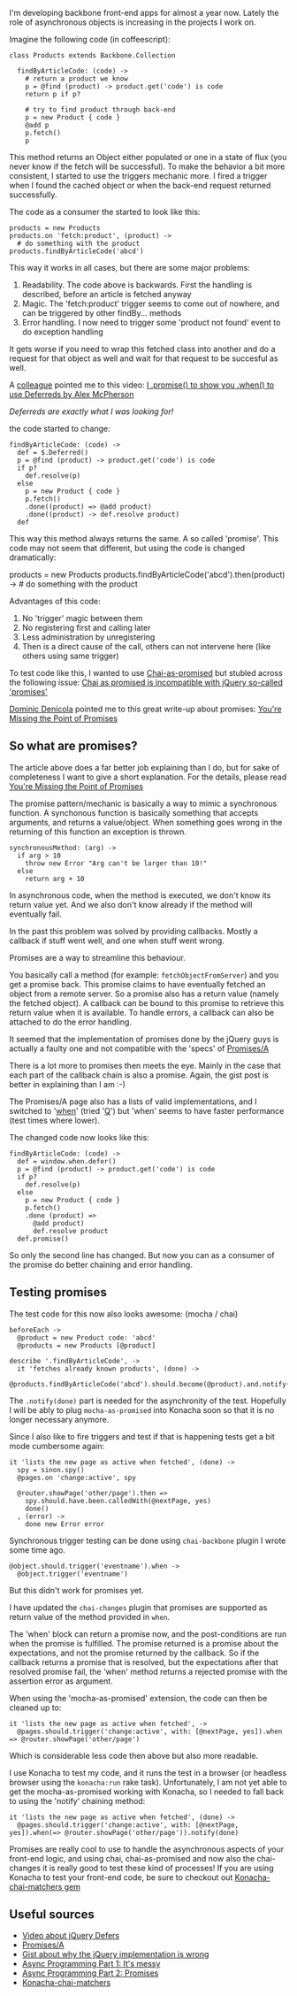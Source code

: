 I'm developing backbone front-end apps for almost a year now. Lately the role of asynchronous objects is increasing in the projects I work on.

Imagine the following code (in coffeescript):

    class Products extends Backbone.Collection

      findByArticleCode: (code) ->
        # return a product we know
        p = @find (product) -> product.get('code') is code
        return p if p?

        # try to find product through back-end
        p = new Product { code }
        @add p
        p.fetch()
        p

This method returns an Object either populated or one in a state of flux (you never know if the fetch will be successful). To make the behavior a bit more consistent, I started to use the triggers mechanic more. I fired a trigger when I found the cached object or when the back-end request returned successfully.

The code as a consumer the started to look like this:

    products = new Products
    products.on 'fetch:product', (product) ->
      # do something with the product
    products.findByArticleCode('abcd')

This way it works in all cases, but there are some major problems:

  1. Readability. The code above is backwards. First the handling is described, before an article is fetched anyway
  2. Magic. The 'fetch:product' trigger seems to come out of nowhere, and can be triggered by other findBy... methods
  3. Error handling. I now need to trigger some 'product not found' event to do exception handling

It gets worse if you need to wrap this fetched class into another and do a request for that object as well and wait for that request to be succesful as well.

A [colleague](https://github.com/bazzel) pointed me to this video: [I .promise() to show you .when() to use Deferreds by Alex McPherson][jquery-video]

*Deferreds are exactly what I was looking for!*

the code started to change:

    findByArticleCode: (code) ->
      def = $.Deferred()
      p = @find (product) -> product.get('code') is code
      if p?
        def.resolve(p)
      else
        p = new Product { code }
        p.fetch()
        .done((product) => @add product)
        .done((product) -> def.resolve product)
      def

This way this method always returns the same. A so called 'promise'.
This code may not seem that different, but using the code is changed
dramatically:

  products = new Products
  products.findByArticleCode('abcd').then(product) ->
    # do something with the product

Advantages of this code:

  1. No 'trigger' magic between them
  2. No registering first and calling later
  3. Less administration by unregistering
  4. Then is a direct cause of the call, others can not intervene here
     (like others using same trigger)

To test code like this, I wanted to use [Chai-as-promised](https://github.com/domenic/chai-as-promised) but stubled across
the following issue: [Chai as promised is incompatible with jQuery so-called 'promises'](https://github.com/domenic/chai-as-promised/issues/12)

[Dominic Denicola](https://gist.github.com/domenic) pointed me to this
great write-up about promises: [You're Missing the Point of Promises][promises-gist]

So what are promises?
---------------------

The article above does a far better job explaining than I do, but for
sake of completeness I want to give a short explanation. For the
details, please read [You're Missing the Point of Promises][promises-gist]

The promise pattern/mechanic is basically a way to mimic a synchronous
function. A synchonous function is basically something that accepts
arguments, and returns a value/object. When something goes wrong in the
returning of this function an exception is thrown.

    synchronousMethod: (arg) ->
      if arg > 10
        throw new Error "Arg can't be larger than 10!"
      else
        return arg + 10

In asynchronous code, when the method is executed, we don't know its
return value yet. And we also don't know already if the method will
eventually fail.

In the past this problem was solved by providing callbacks. Mostly a
callback if stuff went well, and one when stuff went wrong.

Promises are a way to streamline this behaviour.

You basically call a method (for example: `fetchObjectFromServer`) and
you get a promise back. This promise claims to have eventually fetched
an object from a remote server. So a promise also has a return value
(namely the fetched object). A callback can be bound to this promise to
retrieve this return value when it is available. To handle errors, a
callback can also be attached to do the error handling.

It seemed that the implementation of promises done by the jQuery guys is
actually a faulty one and not compatible with the 'specs' of [Promises/A][promises-spec]

There is a lot more to promises then meets the eye.
Mainly in the case that each part of the callback chain is also a
promise. Again, the gist post is better in explaining than I am :-)

The Promises/A page also has a lists of valid implementations, and I
switched to '[when](https://github.com/cujojs/when)' (tried
'[Q](https://github.com/kriskowal/q)') but 'when' seems to have faster
performance (test times where lower).

The changed code now looks like this:

    findByArticleCode: (code) ->
      def = window.when.defer()
      p = @find (product) -> product.get('code') is code
      if p?
        def.resolve(p)
      else
        p = new Product { code }
        p.fetch()
        .done (product) =>
          @add product)
          def.resolve product
      def.promise()

So only the second line has changed. But now you can as a consumer of
the promise do better chaining and error handling.

Testing promises
----------------

The test code for this now also looks awesome: (mocha / chai)

    beforeEach ->
      @product = new Product code: 'abcd'
      @products = new Products [@product]

    describe '.findByArticleCode', ->
      it 'fetches already known products', (done) ->
        @products.findByArticleCode('abcd').should.become(@product).and.notify(done)

The `.notify(done)` part is needed for the asynchronity of the test.
Hopefully I will be ably to plug `mocha-as-promised` into Konacha soon
so that it is no longer necessary anymore.

Since I also like to fire triggers and test if that is happening tests
get a bit mode cumbersome again:

    it 'lists the new page as active when fetched', (done) ->
      spy = sinon.spy()
      @pages.on 'change:active', spy

      @router.showPage('other/page').then =>
        spy.should.have.been.calledWith(@nextPage, yes)
        done()
      , (error) ->
        done new Error error

Synchronous trigger testing can be done using `chai-backbone` plugin I
wrote some time ago.

    @object.should.trigger('eventname').when ->
      @object.trigger('eventname')

But this didn't work for promises yet.

I have updated the `chai-changes` plugin that promises are supported as return value of the method provided in `when`.

The 'when' block can return a promise now, and the post-conditions are run when the promise is fulfilled.
The promise returned is a promise about the expectations, and not the
promise returned by the callback. So if the callback returns a promise
that is resolved, but the expectations after that resolved promise fail,
the 'when' method returns a rejected promise with the assertion error as
argument.

When using the 'mocha-as-promised' extension, the code can then be
cleaned up to:

    it 'lists the new page as active when fetched', ->
      @pages.should.trigger('change:active', with: [@nextPage, yes]).when => @router.showPage('other/page')

Which is considerable less code then above but also more readable.

I use Konacha to test my code, and it runs the test in a browser (or
headless browser using the `konacha:run` rake task). Unfortunately,
I am not yet able to get the mocha-as-promised working with Konacha, so
I needed to fall back to using the 'notify' chaining method:

    it 'lists the new page as active when fetched', (done) ->
      @pages.should.trigger('change:active', with: [@nextPage, yes]).when(=> @router.showPage('other/page')).notify(done)

Promises are really cool to use to handle the asynchronous aspects of
your front-end logic, and using chai, chai-as-promised and now also the
chai-changes it is really good to test these kind of processes!
If you are using Konacha to test your front-end code, be sure to
checkout out [Konacha-chai-matchers gem][konacha-chai-matchers]

Useful sources
--------------

 * [Video about jQuery Defers][jquery-video]
 * [Promises/A][promises-spec]
 * [Gist about why the jQuery implementation is wrong][promises-gist]
 * [Async Programming Part 1: It's messy][async-1]
 * [Async Programming Part 2: Promises][async-2]
 * [Konacha-chai-matchers][konacha-chai-matchers]

[jquery-video]: http://www.youtube.com/watch?v=juRtEEsHI9E
  "I .promise() to show you .when() to use Deferreds by Alex McPherson"
[promises-gist]: https://gist.github.com/3889970
  "You're Missing the Point of Promises"
[promises-spec]: http://wiki.commonjs.org/wiki/Promises/A
  "Promises/A"
[async-1]: http://blog.briancavalier.com/async-programming-part-1-its-messy
  "Async Programming Part 1: It's messy"
[async-2]: http://blog.briancavalier.com/async-programming-part-2-promises
  "Async Programming Part 2: Promises"
[konacha-chai-matchers]: https://github.com/matthijsgroen/konacha-chai-matchers
  "Konacha Chai Matcher plugins and more!"
